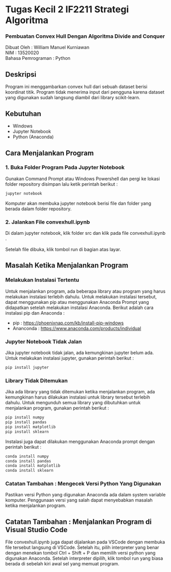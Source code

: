 # Tugas Kecil 2 IF2211 Strategi Algoritma
### Pembuatan Convex Hull Dengan Algoritma Divide and Conquer

Dibuat Oleh : William Manuel Kurniawan <br>
NIM : 13520020 <br>
Bahasa Pemrograman : Python <br>

## Deskripsi

Program ini menggambarkan convex hull dari sebuah dataset berisi koordinat titik. Program tidak menerima input dari pengguna karena dataset yang digunakan sudah langsung diambil dari library scikit-learn. 

## Kebutuhan

- Windows
- Jupyter Notebook
- Python (Anaconda)

## Cara Menjalankan Program
### 1. Buka Folder Program Pada Jupyter Notebook

Gunakan Command Prompt atau Windows Powershell dan pergi ke lokasi folder repository disimpan lalu ketik perintah berikut :
  
  ```bash
  jupyter notebook
  ```
  
Komputer akan membuka jupyter notebook berisi file dan folder yang berada dalam folder repository.

### 2. Jalankan File convexhull.ipynb

Di dalam jupyter notebook, klik folder src dan klik pada file convexhull.ipynb . <br><br>
Setelah file dibuka, klik tombol run di bagian atas layar.

## Masalah Ketika Menjalankan Program

### Melakukan Instalasi Tertentu
Untuk menjalankan program, ada beberapa library atau program yang harus melakukan instalasi terlebih dahulu. Untuk melakukan instalasi tersebut, dapat menggunakan pip atau menggunakan Anaconda Prompt yang didapatkan setelah melakukan instalasi Anaconda. Berikut adalah cara instalasi pip dan Anaconda :
- pip : https://phoenixnap.com/kb/install-pip-windows
- Ananconda : https://www.anaconda.com/products/individual

### Jupyter Notebook Tidak Jalan
Jika jupyter notebook tidak jalan, ada kemungkinan jupyter belum ada. Untuk melakukan instalasi jupyter, gunakan perintah berikut :
  ```bash
  pip install jupyter
  ```
### Library Tidak Ditemukan
Jika ada library yang tidak ditemukan ketika menjalankan program, ada kemungkinan harus dilakukan instalasi untuk library tersebut terlebih dahulu. Untuk mengunduh semua library yang dibutuhkan untuk menjalankan program, gunakan perintah berikut :
  ```bash
  pip install numpy
  pip install pandas
  pip install matplotlib
  pip install sklearn
  ```
Instalasi juga dapat dilakukan menggunakan Anaconda prompt dengan perintah berikut :
  ```bash
  conda install numpy
  conda install pandas
  conda install matplotlib
  conda install sklearn
  ```
  
### Catatan Tambahan : Mengecek Versi Python Yang Digunakan
Pastikan versi Python yang digunakan Anaconda ada dalam system variable komputer. Penggunaan versi yang salah dapat menyebabkan masalah ketika menjalankan program.

## Catatan Tambahan : Menjalankan Program di Visual Studio Code
File convexhull.ipynb juga dapat dijalankan pada VSCode dengan membuka file tersebut langsung di VSCode. Setelah itu, pilih interpreter yang benar dengan menekan tombol Ctrl + Shift + P dan memilih versi python yang digunakan Anaconda. Setelah interpreter dipilih, klik tombol run yang biasa berada di sebelah kiri awal sel yang memuat program.
